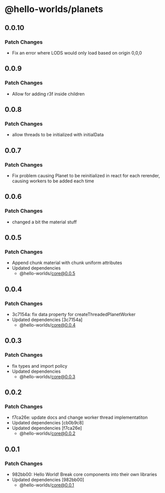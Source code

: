 # @hello-worlds/planets

## 0.0.10

### Patch Changes

- Fix an error where LODS would only load based on origin 0,0,0

## 0.0.9

### Patch Changes

- Allow for adding r3f <material/> inside <Planet/> children

## 0.0.8

### Patch Changes

- allow threads to be initialized with initialData

## 0.0.7

### Patch Changes

- Fix problem causing Planet to be reinitialized in react for each rerender, causing workers to be added each time

## 0.0.6

### Patch Changes

- changed a bit the material stuff

## 0.0.5

### Patch Changes

- Append chunk material with chunk uniform attributes
- Updated dependencies
  - @hello-worlds/core@0.0.5

## 0.0.4

### Patch Changes

- 3c7154a: fix data property for createThreadedPlanetWorker
- Updated dependencies [3c7154a]
  - @hello-worlds/core@0.0.4

## 0.0.3

### Patch Changes

- fix types and import policy
- Updated dependencies
  - @hello-worlds/core@0.0.3

## 0.0.2

### Patch Changes

- f7ca26e: update docs and change worker thread implementatiton
- Updated dependencies [cb0b9c8]
- Updated dependencies [f7ca26e]
  - @hello-worlds/core@0.0.2

## 0.0.1

### Patch Changes

- 982bb00: Hello World! Break core components into their own libraries
- Updated dependencies [982bb00]
  - @hello-worlds/core@0.0.1
